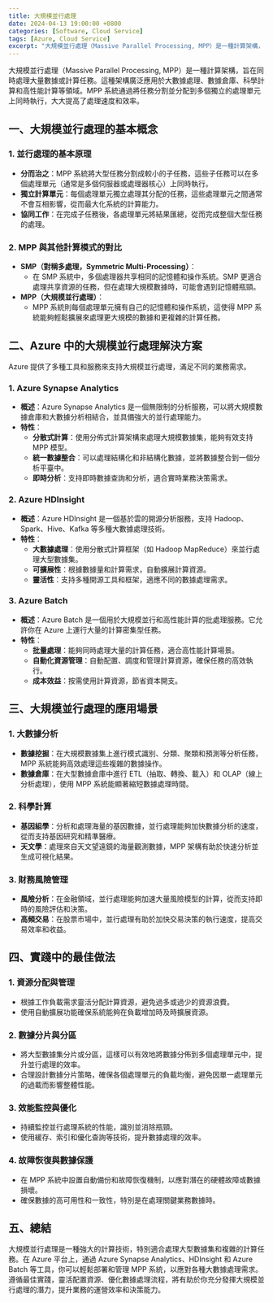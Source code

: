 ```yaml
---
title: 大規模並行處理
date: 2024-04-13 19:00:00 +0800
categories: [Software, Cloud Service]
tags: [Azure, Cloud Service] 
excerpt: "大規模並行處理（Massive Parallel Processing, MPP）是一種計算架構，旨在同時處理大量數據或計算任務。"
---
```


大規模並行處理（Massive Parallel Processing, MPP）是一種計算架構，旨在同時處理大量數據或計算任務。這種架構廣泛應用於大數據處理、數據倉庫、科學計算和高性能計算等領域。MPP 系統通過將任務分割並分配到多個獨立的處理單元上同時執行，大大提高了處理速度和效率。

## **一、大規模並行處理的基本概念**

### **1. 並行處理的基本原理**
   - **分而治之**：MPP 系統將大型任務分割成較小的子任務，這些子任務可以在多個處理單元（通常是多個伺服器或處理器核心）上同時執行。
   - **獨立計算單元**：每個處理單元獨立處理其分配的任務，這些處理單元之間通常不會互相影響，從而最大化系統的計算能力。
   - **協同工作**：在完成子任務後，各處理單元將結果匯總，從而完成整個大型任務的處理。

### **2. MPP 與其他計算模式的對比**
   - **SMP（對稱多處理，Symmetric Multi-Processing）**：
     - 在 SMP 系統中，多個處理器共享相同的記憶體和操作系統。SMP 更適合處理共享資源的任務，但在處理大規模數據時，可能會遇到記憶體瓶頸。
   - **MPP（大規模並行處理）**：
     - MPP 系統則每個處理單元擁有自己的記憶體和操作系統，這使得 MPP 系統能夠輕鬆擴展來處理更大規模的數據和更複雜的計算任務。

## **二、Azure 中的大規模並行處理解決方案**

Azure 提供了多種工具和服務來支持大規模並行處理，滿足不同的業務需求。

### **1. Azure Synapse Analytics**
   - **概述**：Azure Synapse Analytics 是一個無限制的分析服務，可以將大規模數據倉庫和大數據分析相結合，並具備強大的並行處理能力。
   - **特性**：
     - **分散式計算**：使用分佈式計算架構來處理大規模數據集，能夠有效支持 MPP 模型。
     - **統一數據整合**：可以處理結構化和非結構化數據，並將數據整合到一個分析平臺中。
     - **即時分析**：支持即時數據查詢和分析，適合實時業務決策需求。

### **2. Azure HDInsight**
   - **概述**：Azure HDInsight 是一個基於雲的開源分析服務，支持 Hadoop、Spark、Hive、Kafka 等多種大數據處理技術。
   - **特性**：
     - **大數據處理**：使用分散式計算框架（如 Hadoop MapReduce）來並行處理大型數據集。
     - **可擴展性**：根據數據量和計算需求，自動擴展計算資源。
     - **靈活性**：支持多種開源工具和框架，適應不同的數據處理需求。

### **3. Azure Batch**
   - **概述**：Azure Batch 是一個用於大規模並行和高性能計算的批處理服務。它允許你在 Azure 上運行大量的計算密集型任務。
   - **特性**：
     - **批量處理**：能夠同時處理大量的計算任務，適合高性能計算場景。
     - **自動化資源管理**：自動配置、調度和管理計算資源，確保任務的高效執行。
     - **成本效益**：按需使用計算資源，節省資本開支。

## **三、大規模並行處理的應用場景**

### **1. 大數據分析**
   - **數據挖掘**：在大規模數據集上進行模式識別、分類、聚類和預測等分析任務，MPP 系統能夠高效處理這些複雜的數據操作。
   - **數據倉庫**：在大型數據倉庫中進行 ETL（抽取、轉換、載入）和 OLAP（線上分析處理），使用 MPP 系統能顯著縮短數據處理時間。

### **2. 科學計算**
   - **基因組學**：分析和處理海量的基因數據，並行處理能夠加快數據分析的速度，從而支持基因研究和精準醫療。
   - **天文學**：處理來自天文望遠鏡的海量觀測數據，MPP 架構有助於快速分析並生成可視化結果。

### **3. 財務風險管理**
   - **風險分析**：在金融領域，並行處理能夠加速大量風險模型的計算，從而支持即時的風險評估和決策。
   - **高頻交易**：在股票市場中，並行處理有助於加快交易決策的執行速度，提高交易效率和收益。

## **四、實踐中的最佳做法**

### **1. 資源分配與管理**
   - 根據工作負載需求靈活分配計算資源，避免過多或過少的資源浪費。
   - 使用自動擴展功能確保系統能夠在負載增加時及時擴展資源。

### **2. 數據分片與分區**
   - 將大型數據集分片或分區，這樣可以有效地將數據分佈到多個處理單元中，提升並行處理的效率。
   - 合理設計數據分片策略，確保各個處理單元的負載均衡，避免因單一處理單元的過載而影響整體性能。

### **3. 效能監控與優化**
   - 持續監控並行處理系統的性能，識別並消除瓶頸。
   - 使用緩存、索引和優化查詢等技術，提升數據處理的效率。

### **4. 故障恢復與數據保護**
   - 在 MPP 系統中設置自動備份和故障恢復機制，以應對潛在的硬體故障或數據損壞。
   - 確保數據的高可用性和一致性，特別是在處理關鍵業務數據時。

## **五、總結**

大規模並行處理是一種強大的計算技術，特別適合處理大型數據集和複雜的計算任務。在 Azure 平台上，通過 Azure Synapse Analytics、HDInsight 和 Azure Batch 等工具，你可以輕鬆部署和管理 MPP 系統，以應對各種大數據處理需求。遵循最佳實踐，靈活配置資源、優化數據處理流程，將有助於你充分發揮大規模並行處理的潛力，提升業務的運營效率和決策能力。
